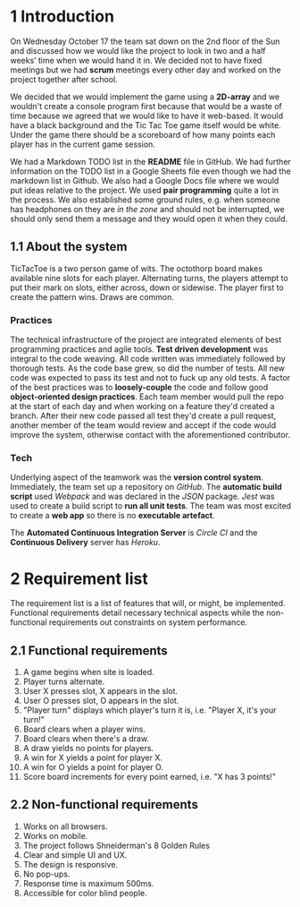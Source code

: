 # 1 Introduction
On Wednesday October 17 the team sat down on the 2nd floor of the Sun and discussed how we would like the project to look in two and a half weeks’ time when we would hand it in. We decided not to have fixed meetings but we had **scrum** meetings every other day and worked on the project together after school.

We decided that we would implement the game using a **2D-array** and we wouldn't create a console program first because that would be a waste of time because we agreed that we would like to have it web-based. It would have a black background and the Tic Tac Toe game itself would be white. Under the game there should be a scoreboard of how many points each player has in the current game session.

We had a Markdown TODO list in the **README** file in GitHub. We had further information on the TODO list in a Google Sheets file even though we had the markdown list in Github. We also had a Google Docs file where we would put ideas relative to the project. We used **pair programming** quite a lot in the process. We also established some ground rules, e.g. when someone has headphones on they are _in the zone_ and should not be interrupted, we should only send them a message and they would open it when they could.
## 1.1 About the system
TicTacToe is a two person game of wits. The octothorp board makes available nine slots for each player. Alternating turns, the players attempt to put their mark on slots, either across, down or sidewise. The player first to create the pattern wins. Draws are common.
### Practices
The technical infrastructure of the project are integrated elements of best programming practices and agile tools. **Test driven development** was integral to the code weaving. All code written was immediately followed by thorough tests. As the code base grew, so did the number of tests. All new code was expected to pass its test and not to fuck up any old tests. A factor of the best practices was to **loosely-couple** the code and follow good **object-oriented design practices**. Each team member would pull the repo at the start of each day and when working on a feature they'd created a branch. After their new code passed all test they'd create a pull request, another member of the team would review and accept if the code would improve the system, otherwise contact with the aforementioned contributor.
### Tech
Underlying aspect of the teamwork was the **version control system**. Immediately, the team set up a repository on _GitHub_. The **automatic build script** used _Webpack_ and was declared in the _JSON_ package. _Jest_ was used to create a build script to **run all unit tests**. The team was most excited to create a **web app** so there is no **executable artefact**. 

The **Automated Continuous Integration Server** is _Circle CI_ and the **Continuous Delivery** server has _Heroku_.

# 2 Requirement list
The requirement list is a list of features that will, or might, be implemented. Functional requirements detail necessary technical aspects while the non-functional requirements out constraints on system performance.
## 2.1 Functional requirements
1. A game begins when site is loaded.
2. Player turns alternate.
3. User X presses slot, X appears in the slot.
4. User O presses slot, O appears in the slot.
5. "Player turn" displays which player's turn it is, i.e. "Player X, it's your turn!"
6. Board clears when a player wins.
7. Board clears when there's a draw.
8. A draw yields no points for players.
9. A win for X yields a point for player X.
10. A win for O yields a point for player O.
11. Score board increments for every point earned, i.e. "X has 3 points!"
## 2.2 Non-functional requirements
1. Works on all browsers.
2. Works on mobile.
3. The project follows Shneiderman's 8 Golden Rules
4. Clear and simple UI and UX.
5. The design is responsive.
6. No pop-ups.
7. Response time is maximum 500ms.
8. Accessible for color blind people.

